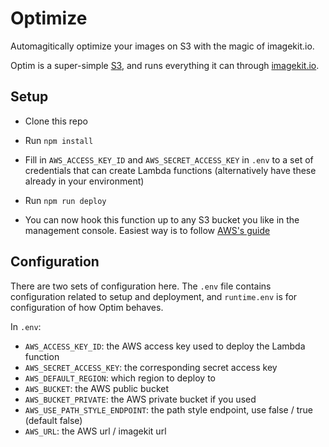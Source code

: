 # Optimize

Automagitically optimize your images on S3 with the magic of imagekit.io.

Optim is a super-simple [S3](https://aws.amazon.com/s3 "Run code without thinking about servers or clusters"), and runs everything it can through [imagekit.io](https://imagekit.io "Streamline how you work
with images and videos").

## Setup

-   Clone this repo

-   Run `npm install`

-   Fill in `AWS_ACCESS_KEY_ID` and `AWS_SECRET_ACCESS_KEY` in `.env` to a set of credentials that can create Lambda functions (alternatively have these already in your environment)

-   Run `npm run deploy`

-   You can now hook this function up to any S3 bucket you like in the management console. Easiest way is to follow [AWS's guide][s3-evt-setup]

## Configuration

There are two sets of configuration here. The `.env` file contains configuration related to setup and deployment, and `runtime.env` is for configuration of how Optim behaves.

In `.env`:

-   `AWS_ACCESS_KEY_ID`: the AWS access key used to deploy the Lambda function
-   `AWS_SECRET_ACCESS_KEY`: the corresponding secret access key
-   `AWS_DEFAULT_REGION`: which region to deploy to
-   `AWS_BUCKET`: the AWS public bucket
-   `AWS_BUCKET_PRIVATE`: the AWS private bucket if you used
-   `AWS_USE_PATH_STYLE_ENDPOINT`: the path style endpoint, use false / true (default false)
-   `AWS_URL`: the AWS url / imagekit url

[s3]: https://aws.amazon.com/s3
[imagekit]: https://imagekit.io
[s3-evt-setup]: http://docs.aws.amazon.com/AmazonS3/latest/UG/SettingBucketNotifications.html

